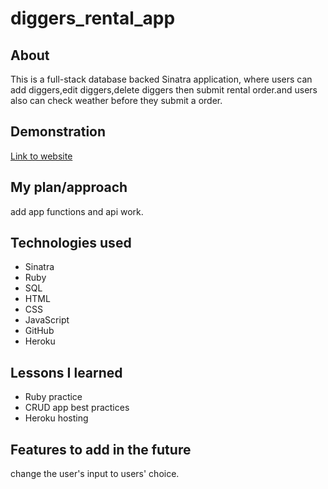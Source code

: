 # diggers_rental_app
## About 
This is a full-stack database backed Sinatra application, where users 
 can add diggers,edit diggers,delete diggers then submit rental order.and users also can check weather before they submit a order. 

## Demonstration
<a href="https://thawing-anchorage-89240.herokuapp.com/">Link to website</a>

## My plan/approach
add app functions and api work. 

## Technologies used
<ul>
    <li>Sinatra</li>
    <li>Ruby</li>
    <li>SQL</li>
    <li>HTML</li>
    <li>CSS</li>
    <li>JavaScript</li>
    <li>GitHub</li>
    <li>Heroku</li>
</ul>

## Lessons I learned
<ul>
    <li>Ruby practice</li>    
    <li>CRUD app best practices</li>
    <li>Heroku hosting</li>
</ul>

## Features to add in the future
change the user's input to users' choice. 
